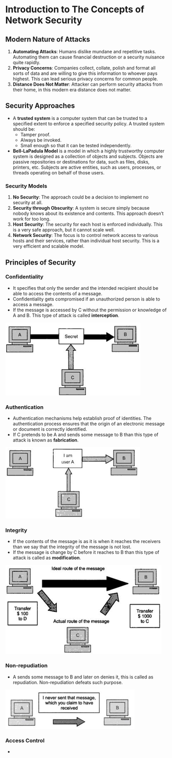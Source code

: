 # Introduction to The Concepts of Network Security

## Modern Nature of Attacks

1. **Automating Attacks**: Humans dislike mundane and repetitive tasks. Automating them can cause financial destruction or a security nuisance quite rapidly.
2. **Privacy Concerns**: Companies collect, collate, polish and format all sorts of data and are willing to give this information to whoever pays highest. This can lead serious privacy concerns for common people.
3. **Distance Does Not Matter**: Attacker can perform security attacks from their home, in this modern era distance does not matter.

## Security Approaches

- A **trusted system** is a computer system that can be trusted to a specified extent to enforce a specified security policy. A trusted system should be:
    - Tamper proof.
    - Always be invoked.
    - Small enough so that it can be tested independently.
- **Bell-LaPadula Model** is a model in which a highly trustworthy computer system is designed as a collection of objects and subjects. Objects are passive repositories or destinations for data, such as files, disks, printers, etc. Subjects are active entities, such as users, processes, or threads operating on behalf of those users.

### Security Models

1. **No Security**: The approach could be a decision to implement no security at all.
2. **Security through Obscurity**: A system is secure simply because nobody knows about its existence and contents. This approach doesn’t work for too long.
3. **Host Security**: The security for each host is enforced individually. This is a very safe approach, but it cannot scale well.
4. **Network Security**: The focus is to control network access to various hosts and their services, rather than individual host security. This is a very efficient and scalable model.

## Principles of Security

### Confidentiality

- It specifies that only the sender and the intended recipient should be able to access the contents of a message.
- Confidentiality gets compromised if an unauthorized person is able to access a message.
- If the message is accessed by C without the permission or knowledge of A and B. This type of attack is called **interception**.

![Untitled](Diagrams/Untitled.png)

### Authentication

- Authentication mechanisms help establish proof of identities. The authentication process ensures that the origin of an electronic message or document is correctly identified.
- If C pretends to be A and sends some message to B than this type of attack is known as **fabrication**.

![Untitled](Diagrams/Untitled%201.png)

### Integrity

- If the contents of the message is as it is when it reaches the receivers than we say that the integrity of the message is not lost.
- If the message is change by C before it reaches to B than this type of attack is called as **modification**.

![Untitled](Diagrams/Untitled%202.png)

### Non-repudiation

- A sends some message to B and later on denies it, this is called as repudiation. Non-repudiation defeats such purpose.

![Untitled](Diagrams/Untitled%203.png)

### Access Control

-